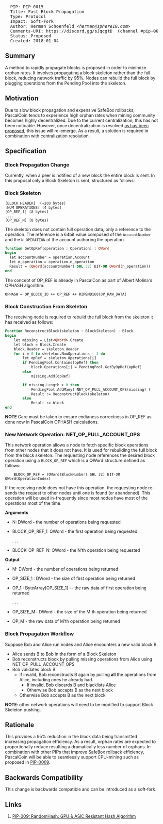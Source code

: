 <pre>
  PIP: PIP-0015
  Title: Fast Block Propagation
  Type: Protocol
  Impact: Soft-Fork
  Author: Herman Schoenfeld <i>&lt;herman@sphere10.com&gt;</i>
  Comments-URI: https://discord.gg/sJqcgtD  (channel #pip-0015)
  Status: Proposed
  Created: 2018-01-04
</pre>

## Summary

A method to rapidly propagate blocks is proposed in order to minimize orphan rates. It involves propagating a block skeleton rather than the full block, reducing network traffic by 95%. Nodes can rebuild the full block by plugging operations from the Pending Pool into the skeleton.

## Motivation

Due to slow block propagation and expensive SafeBox rollbacks, PascalCoin tends to experience high orphan rates when mining community becomes highly decentralized. Due to the current centralization, this has not been noticable. However, once decentralization is resolved [as has been proposed][1], this issue will re-emerge. As a result, a solution is required in combination with centralization resolution.

## Specification

### Block Propagation Change

Currently, when a peer is notified of a new block the entire block is sent. In this proposal only a Block Skeleton is sent, structured as follows: 

### Block Skeleton

```
[BLOCK HEADER]  (~200 bytes)
[NUM OPERATIONS] (4 bytes)
[OP_REF_1] (8 bytes)
....
[OP_REF_N] (8 bytes)
```

The skeleton does not contain full operation data, only a reference to the operation. The reference is a 64bit value composed of the ```AccountNumber``` and the ```N_OPERATION``` of the account authoring the operation.

```pascal
function GetOpRef(operation : Operation) : QWord
begin
  let accountNumber = operation.Account
  let n_operation = operation.n_operation
  Result = (QWord(accountNumber) SHL 32) BIT-OR QWord(n_operation))
end
```

The concept of OP_REF is already in PascalCon as part of Albert Molina's OPHASH algorithm:

```
OPHASH = OP_BLOCK_ID ++ OP_REF ++ RIPEMD160(OP_RAW_DATA)
```


### Block Construction From Skeleton

The receiving node is required to rebuild the full block from the skeleton it has received as follows:

```pascal
Function ReconstructBlock(skeleton : BlockSkeleton) : Block
begin
    let missing = List<QWord>.Create
    let block = Block.Create
    block.Header = skeleton.Header
    for i = 0 to skeleton.NumOperations - 1 do
        let opRef = skeleton.Operations[i]
        if PendingPool.Contains(opRef) then
            block.Operations[i] = PendingPool.GetByOpRef(opRef)
        else
            missing.Add(opRef)

        if missing.Length > 0 then
            PendingPool.AddMany( NET_OP_PULL_ACCOUNT_OPS(missing) )
            Result := ReconstructBlock(skeleton)
        else
            Result := block
end

```

**NOTE** Care must be taken to ensure endianess correctness in OP_REF as done now in PascalCoin OPHASH calculations.

### New Network Operation: NET_OP_PULL_ACCOUNT_OPS

This network operation allows a node to fetch specific block operations from other nodes that it does not have. It is used for rebuilding the full block from the block skeleton. The requesting node references the desired block operation using a ```BLOCK_OP_REF``` which is a QWord structure defined as follows:

```
    BLOCK_OP_REF = (QWord(BlockNumber) SHL 32) BIT-OR QWord(OperationIndex)
```

 If the receiving node does not have this operation, the requesting node re-sends the request to other nodes until one is found (or abandoned). This operation will be used in-frequently since most nodes have most of the operations most of the time.

**Arguments**
- N: DWord - the number of operations being requested
- BLOCK_OP_REF_1: QWord - the first operation being requested

    .
    .
    .
    
- BLOCK_OP_REF_N: QWord - the N'th operation being requested

**Output**
- M: DWord - the number of operations being returned
- OP_SIZE_1 : DWord - the size of first operation being returned
- OP_1 : ByteArray[OP_SIZE_1] -- the raw data of first operation being returned

    .
    .
    .
    
- OP_SIZE_M : DWord - the size of the M'th operation being returned
- OP_M - the raw data of M'th operation being returned

### Block Propagation Workflow

Suppose Bob and Alice run nodes and Alice encounters a new valid block B.

- Alice sends B to Bob in the form of a Block Skeleton
- Bob reconstructs block by pulling missing operations from Alice using NET_OP_PULL_ACCOUNT_OPS
- Bob validates block B
  + If invalid, Bob reconstructs B again by pulling **all** the operations from Alice, including ones he already had.
    * If invalid, Bob discards B and blacklists Alice
    * Otherwise Bob accepts B as the next block
  + Otherwise Bob accepts B as the next block
  
**NOTE**: other network operations will need to be modified to support Block Skeleton pushing.
## Rationale

This provides a 95% reduction in the block data being transmitted increasing propagation efficiency. As a result, orphan rates are expected to proportionally reduce resulting a dramatically less number of orphans. In combination with other PIPs that improve SafeBox rollback efficiency, PascalCoin will be able to seamlessly support CPU-mining such as proposed in [PIP-0009][1].

## Backwards Compatibility

This change is backwards compatible and can be introduced as a soft-fork. 
 
 ## Links

1. [PIP-009: RandomHash: GPU & ASIC Resistant Hash Algorithm][1]

[1]: https://github.com/PascalCoin/PascalCoin/blob/master/PIP/PIP-0009.md
